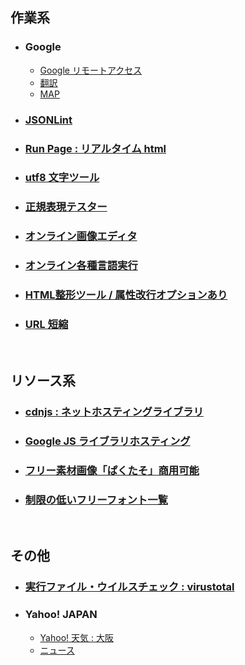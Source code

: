 ## 作業系

- ### Google
  - [Google リモートアクセス](https://remotedesktop.google.com/access/)
  - [翻訳](https://translate.google.co.jp/?hl=ja&tab=rT)
  - [MAP](https://maps.google.co.jp/maps?hl=ja&tab=rl)
  
- ### [JSONLint](https://jsonlint.com/)

- ### [Run Page : リアルタイム html](http://toolbox.winofsql.jp/run-page.php)

- ### [utf8 文字ツール](http://lightbox.on.coocan.jp/html/utf8tool.php)

- ### [正規表現テスター](https://regex101.com/)

- ### [オンライン画像エディタ](https://pixlr.com/jp/x/?lang=jp-JP)

- ### [オンライン各種言語実行](https://rextester.com/)

- ### [HTML整形ツール / 属性改行オプションあり](https://u670.com/pikamap/htmlseikei.php)

- ### [URL 短縮](https://bitly.com/)

<br>

## リソース系

- ### [cdnjs : ネットホスティングライブラリ](https://cdnjs.com/libraries)

- ### [Google JS ライブラリホスティング](https://developers.google.com/speed/libraries/)

- ### [フリー素材画像「ぱくたそ」商用可能](https://www.pakutaso.com/)

- ### [制限の低いフリーフォント一覧](http://lightbox.on.coocan.jp/html/freefont_list.php)

<br>

## その他

- ### [実行ファイル・ウイルスチェック : virustotal](https://www.virustotal.com/gui/home/upload)

- ### Yahoo! JAPAN
  - [Yahoo! 天気 : 大阪](https://weather.yahoo.co.jp/weather/jp/27/6200.html)
  - [ニュース](https://news.yahoo.co.jp/topics)
